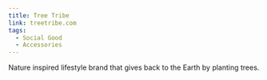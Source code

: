 ```yaml
---
title: Tree Tribe
link: treetribe.com
tags:
  - Social Good
  - Accessories
---
```

 Nature inspired lifestyle brand that gives back to the Earth by planting trees.